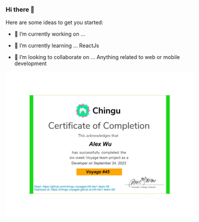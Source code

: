 ### Hi there 👋

Here are some ideas to get you started:
- 🔭 I’m currently working on ...

- 🌱 I’m currently learning ...
ReactJs

- 👯 I’m looking to collaborate on ...
Anything related to web or mobile development

![chingu cert](assets/chingu_cert.jpg)
